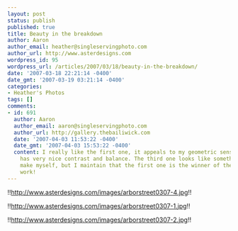 ```yaml
---
layout: post
status: publish
published: true
title: Beauty in the breakdown
author: Aaron
author_email: heather@singleservingphoto.com
author_url: http://www.asterdesigns.com
wordpress_id: 95
wordpress_url: /articles/2007/03/18/beauty-in-the-breakdown/
date: '2007-03-18 22:21:14 -0400'
date_gmt: '2007-03-19 03:21:14 -0400'
categories:
- Heather's Photos
tags: []
comments:
- id: 691
  author: Aaron
  author_email: aaron@singleservingphoto.com
  author_url: http://gallery.thebailiwick.com
  date: '2007-04-03 11:53:22 -0400'
  date_gmt: '2007-04-03 15:53:22 -0400'
  content: I really like the first one, it appeals to my geometric sensibilities and
    has very nice contrast and balance. The third one looks like something I might
    make myself, but I maintain that the first one is the winner of the group. Nice
    work!
---
```

!!http://www.asterdesigns.com/images/arborstreet0307-4.jpg!!

!!http://www.asterdesigns.com/images/arborstreet0307-1.jpg!!

!!http://www.asterdesigns.com/images/arborstreet0307-2.jpg!!
